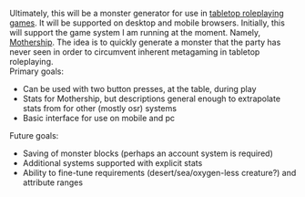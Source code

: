 Ultimately, this will be a monster generator for use in [tabletop roleplaying games](https://en.wikipedia.org/wiki/Tabletop_role-playing_game).  It will be supported on desktop and mobile browsers.
Initially, this will support the game system I am running at the moment.  Namely, [Mothership](http://www.tuesdayknightgames.com/mothership).  The idea is to quickly generate a monster that the party has never seen in order to circumvent inherent metagaming in tabletop roleplaying.  
Primary goals:
* Can be used with two button presses, at the table, during play
* Stats for Mothership, but descriptions general enough to extrapolate stats from for other (mostly osr) systems
* Basic interface for use on mobile and pc


Future goals:
* Saving of monster blocks (perhaps an account system is required)
* Additional systems supported with explicit stats
* Ability to fine-tune requirements (desert/sea/oxygen-less creature?) and attribute ranges